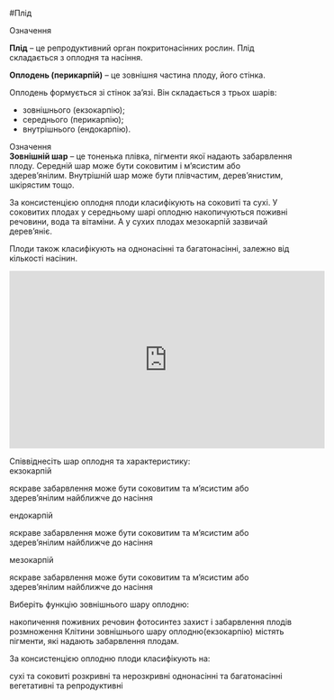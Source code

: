 #Плід

<div class="eoz-wrap">
<span class="eoz">Означення</span>
<div class="eoz-text">
<p><b>Плід</b> – це репродуктивний орган покритонасінних рослин. Плід складається з оплодня та насіння.</p>
<b>Оплодень (перикарпій)</b> – це зовнішня частина плоду, його стінка.
</div>
</div>

Оплодень формується зі стінок за’язі. Він складається з трьох шарів:
* зовнішнього (екзокарпію);
* середнього (перикарпію);
* внутрішнього (ендокарпію).


<div class="eoz-wrap">
<span class="eoz">Означення</span>
<div class="eoz-text">
<b>Зовнішній шар</b> – це тоненька плівка, пігменти якої надають забарвлення плоду. Середній шар може бути соковитим і м’ясистим або здерев’янілим.  Внутрішній шар може бути плівчастим, дерев’янистим, шкірястим тощо.
</div>
</div>


За консистенцією оплодня плоди класифікують на соковиті та сухі. У соковитих плодах у середньому шарі оплодню накопичуються поживні речовини, вода та вітаміни. А у сухих плодах мезокарпій зазвичай дерев’яніє.

Плоди також класифікують на однонасінні та багатонасінні, залежно від кількості насінин.


<div class="fluidMedia">
<iframe align="center" width="560" height="315" src="https://www.youtube.com/embed/vwocl8lbs7g" frameborder="0" allowfullscreen></iframe>
</div>
<div class="popup">
</div>

<quiz>
<question>
<p>Співвіднесіть шар оплодня та характеристику:<br>
екзокарпій</p>
<answer correct>яскраве забарвлення</answer>
<answer>може бути соковитим та м’ясистим або здерев’янілим</answer>
<answer>найближче до насіння</answer>
</question>
<question>
<p>ендокарпій</p>
<answer>яскраве забарвлення</answer>
<answer>може бути соковитим та м’ясистим або здерев’янілим</answer>
<answer correct>найближче до насіння</answer>
</question>
<question>
<p>мезокарпій</p>
<answer>яскраве забарвлення</answer>
<answer correct>може бути соковитим та м’ясистим або здерев’янілим</answer>
<answer>найближче до насіння</answer>
</question>
<question>
<p>Виберіть функцію зовнішнього шару оплодню:</p>
<answer>накопичення поживних речовин</answer>
<answer>фотосинтез</answer>
<answer correct>захист і забарвлення плодів</answer>
<answer>розмноження</answer>
<explanation>
Клітини зовнішнього шару оплодню(екзокарпію) містять пігменти, які надають забарвлення плодам.
</explanation>
</question>
<question>
<p>За консистенцією оплодню плоди класифікують на:</p>
<answer correct>сухі та соковиті</answer>
<answer>розкривні та нерозкривні</answer>
<answer>однонасінні та багатонасінні</answer>
<answer>вегетативні та репродуктивні</answer>
</question>
</quiz>
